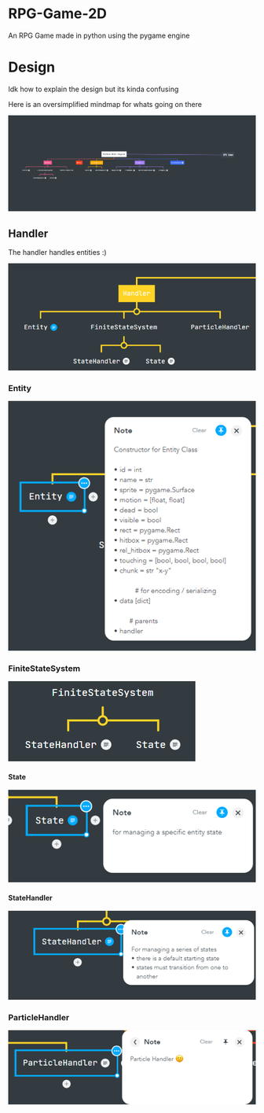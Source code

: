 # RPG-Game-2D

An RPG Game made in python using the pygame engine

# Design

Idk how to explain the design but its kinda confusing

Here is an oversimplified mindmap for whats going on there

![MindMap](docs/mindmeister-mindmap.png)

## Handler

The handler handles entities :)

![Handler](docs/mindmeister-handler.png)

### Entity

![Entity](docs/mindmeister-entity.png)

### FiniteStateSystem

![FiniteStateSystem](docs/mindmeister-finitestatesystem.png)

#### State

![State](docs/mindmeister-state.png)

#### StateHandler

![StateHandler](docs/mindmeister-statehandler.png)

### ParticleHandler

![ParticleHandler](docs/mindmeister-particlehandler.png)
